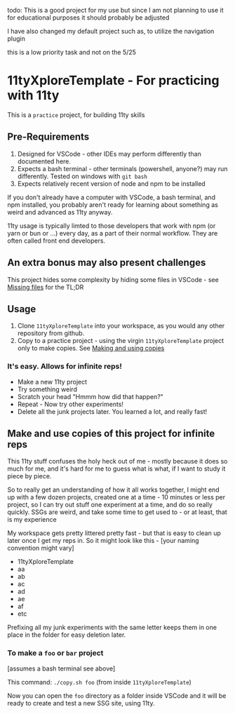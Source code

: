 todo: This is a good project for my use but
since I am not planning to use it for educational
purposes it should probably be adjusted

I have also changed my default project such as, to utilize the navigation plugin

this is a low priority task and not on the 5/25

# 11tyXploreTemplate - For practicing with 11ty 

This is a `practice` project, for building 11ty skills

## Pre-Requirements

1. Designed for VSCode - other IDEs may perform differently than documented here.
2. Expects a bash terminal - other terminals (powershell, anyone?) may run differently. 
Tested on windows with `git bash`
3. Expects relatively recent version of node and npm to be installed

If you don't already have a computer with VSCode, a bash terminal, and npm installed, you probably aren't ready for learning about something as weird and advanced as 11ty anyway.

11ty usage is typically limted to those developers that work with npm (or yarn or bun or ...) every day, as a part of their normal workflow. They are often called front end developers.

## An extra bonus may also present challenges

This project hides some complexity by hiding some files in VSCode - see [Missing files](__VSCODE_MISSING.md) for the TL;DR

## Usage

1. Clone `11tyXploreTemplate` into your workspace, as you would any other repository from github.
2. Copy to a practice project - using the virgin `11tyXploreTemplate` project only to make copies. See [Making and using copies](#make-and-use-copies-of-this-project-for-infinite-reps)

### It's easy. Allows for infinite reps!
- Make a new 11ty project
- Try something weird
- Scratch your head "Hmmm how did that happen?"
- Repeat - Now try other experiments! 
- Delete all the junk projects later. You learned a lot, and really fast!


## Make and use copies of this project for infinite reps

This 11ty stuff confuses the holy heck out of me - mostly because it does so much for me, and it's hard for me to guess what is what, if I want to study it piece by piece. 

So to really get an understanding of how it all works together, I might end up with a few dozen projects, created one at a time - 10 minutes or less per project, so I can try out stuff one experiment at a time, and do so really quickly. SSGs are weird, and take some time to get used to - or at least, that is my experience

My workspace gets pretty littered pretty fast - but that is easy to clean up later once I get my reps in. So it might look like this - [your naming convention might vary]

- 11tyXploreTemplate
- aa
- ab
- ac
- ad
- ae
- af
- etc

Prefixing all my junk experiments with the same letter keeps them in one place in the folder for easy deletion later.

### To make a `foo` or `bar` project 

[assumes a bash terminal see above]

This command: `./copy.sh foo` (from inside `11tyXploreTemplate`)

Now you can open the `foo` directory as a folder inside VSCode and it will be ready to create and test a new SSG site, using 11ty.

